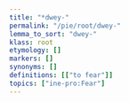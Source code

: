 ```yaml
---
title: "*dwey-"
permalink: "/pie/root/dwey-"
lemma_to_sort: "dwey-"
klass: root
etymology: []
markers: []
synonyms: []
definitions: [["to fear"]]
topics: ["ine-pro:Fear"]
---
```

